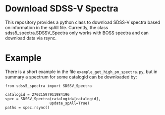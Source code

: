 # Download SDSS-V Spectra

This repository provides a python class to download SDSS-V spectra based on information in the spAll file. Currently, the class sdss5_spectra.SDSSV_Spectra only works with BOSS spectra and can download data via rsync.

# Example

There is a short example in the file ``example_get_high_pm_spectra.py``, but in summary a spectrum for some catalogid can be downloaded by:

```
from sdss5_spectra import SDSSV_Spectra

catalogid = 27021597911984196
spec = SDSSV_Spectra(catalogid=[catalogid],
                    update_spAll=True)
paths = spec.rsync()
```
